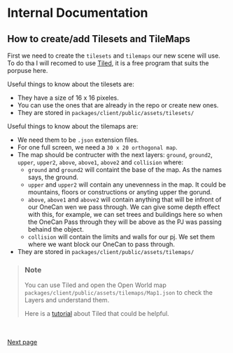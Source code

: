 # Internal Documentation

## How to create/add Tilesets and TileMaps

First we need to create the `tilesets` and `tilemaps` our new scene will use. To do tha I will recomed to use [Tiled](https://www.mapeditor.org/), it is a free program that suits the porpuse here.

Useful things to know about the tilesets are:
- They have a size of 16 x 16 pixeles.
- You can use the ones that are already in the repo or create new ones.
- They are stored in `packages/client/public/assets/tilesets/`

Useful things to know about the tilemaps are:
- We need them to be `.json` extension files.
- For one full screen, we need a `30 x 20 orthogonal map`.
- The map should be contructer with the next layers: `ground`, `ground2`, `upper`, `upper2`, `above`, `above1`, `above2` and `collision` where:
    - `ground` and `ground2` will containt the base of the map. As the names says, the ground.
    - `upper` and `upper2` will contain any unevenness in the map. It could be mountains, floors or constructions or anyting upper the gorund.
    - `above`, `above1` and `above2` will contain anything that will be infront of our OneCan wen we pass through. We can give some depth effect with this, for example, we can set trees and buildings here so when the OneCan Pass through they will be above as the PJ was passing behaind the object.
    - `collision` will contain the limits and walls for our pj. We set them where we want block our OneCan to pass through. 
- They are stored in `packages/client/public/assets/tilemaps/`

> ### Note
> You can use Tiled and open the Open World map `packages/client/public/assets/tilemaps/Map1.json` to check the Layers and understand them.
>
> Here is a [tutorial](https://www.youtube.com/playlist?list=PLu4oc9P-ABcOXNOyoAvnMyUwn_kkiVA5B) about Tiled that could be helpful.
>

<br><br>
[Next page](./NewScene.md)

